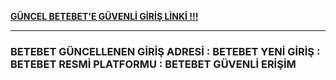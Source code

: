 <a title="BETEBET" href="https://shorturl.at/wDubf"><b>GÜNCEL BETEBET'E GÜVENLİ GİRİŞ LİNKİ !!!</b></a><hr>


<h3>BETEBET GÜNCELLENEN GİRİŞ ADRESİ : BETEBET YENİ GİRİŞ : BETEBET RESMİ PLATFORMU : BETEBET GÜVENLİ ERİŞİM</h3>
